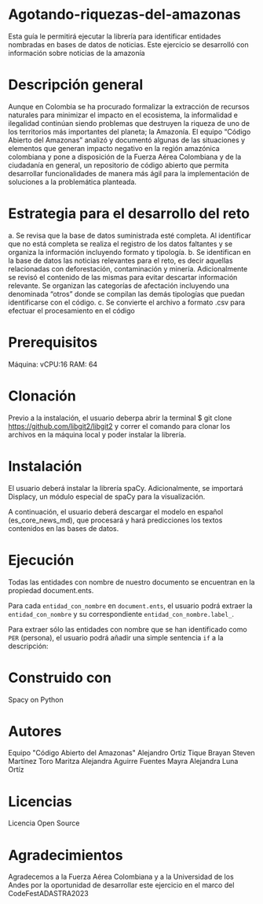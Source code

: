 # Agotando-riquezas-del-amazonas
Esta guía le permitirá ejecutar la librería para identificar entidades nombradas en bases de datos de noticias. Este ejercicio se desarrolló con información sobre noticias de la amazonía
# Descripción general
Aunque en Colombia se ha procurado formalizar la extracción de recursos naturales para minimizar el impacto en el ecosistema, la informalidad e ilegalidad continúan siendo problemas que destruyen la riqueza de uno de los territorios más importantes del planeta; la Amazonía.
El equipo “Código Abierto del Amazonas” analizó y documentó algunas de las situaciones y elementos que generan impacto negativo en la región amazónica colombiana y pone a disposición de la Fuerza Aérea Colombiana y de la ciudadanía en general, un repositorio de código abierto que permita desarrollar funcionalidades de manera más ágil para la implementación de soluciones a la problemática planteada.
# Estrategia para el desarrollo del reto
a.	Se revisa que la base de datos suministrada esté completa. Al identificar que no está completa se realiza el registro de los datos faltantes y se organiza la información incluyendo formato y tipología.
b.	Se identifican en la base de datos las noticias relevantes para el reto, es decir aquellas relacionadas con deforestación, contaminación y minería. Adicionalmente se revisó el contenido de las mismas para evitar descartar información relevante. Se organizan las categorías de afectación incluyendo una denominada “otros” donde se compilan las demás tipologías que puedan identificarse con el código.
c.	Se convierte el archivo a formato .csv para efectuar el procesamiento en el código
# Prerequisitos
Máquina:
vCPU:16
RAM: 64
# Clonación
Previo a la instalación, el usuario deberpa abrir la terminal $ git clone https://github.com/libgit2/libgit2 y correr el comando para clonar los archivos en la máquina local y poder instalar la librería.
# Instalación
El usuario deberá instalar la librería spaCy. Adicionalmente, se importará Displacy, un módulo especial de spaCy para la visualización.

A continuación, el usuario deberá descargar el modelo en español (es_core_news_md), que procesará y hará predicciones los textos contenidos en las bases de datos.
# Ejecución 
Todas las entidades con nombre de nuestro documento se encuentran en la propiedad document.ents.

Para cada `entidad_con_nombre` en `document.ents`, el usuario podrá extraer la `entidad_con_nombre` y su correspondiente `entidad_con_nombre.label_`.

Para extraer sólo las entidades con nombre que se han identificado como `PER` (persona), el usuario podrá añadir una simple sentencia `if` a la descripción:
# Construido con
Spacy on Python
# Autores
Equipo "Código Abierto del Amazonas"
Alejandro Ortiz Tique
Brayan Steven Martínez Toro
Maritza Alejandra Aguirre Fuentes
Mayra Alejandra Luna Ortíz
# Licencias
Licencia Open Source
# Agradecimientos
Agradecemos a la Fuerza Aérea Colombiana y a la Universidad de los Andes por la oportunidad de desarrollar este ejercicio en el marco del CodeFestADASTRA2023
